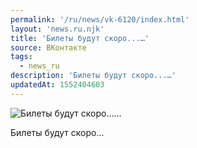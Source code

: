 ```yaml
---
permalink: '/ru/news/vk-6120/index.html'
layout: 'news.ru.njk'
title: 'Билеты будут скоро...…'
source: ВКонтакте
tags:
  - news_ru
description: 'Билеты будут скоро...…'
updatedAt: 1552404603
---
```

![Билеты будут скоро...…](https://sun9-15.userapi.com/impf/c847220/v847220210/1c7678/h7NC6GPBNoE.jpg?size=763x1080&quality=96&sign=d984f4ccc61b8db1d381ba50baa4e7ad&c_uniq_tag=5Nly0Fqj7iHSvIs18We0TXdP8OpeziC4VpxhozW36zQ&type=album)

Билеты будут скоро...

